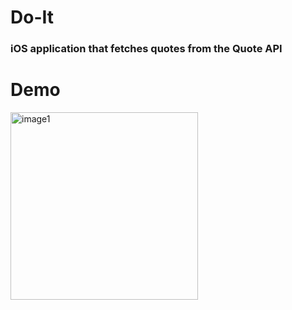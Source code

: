 # Do-It
### iOS application that fetches quotes from the Quote API

# Demo 
<img src="https://user-images.githubusercontent.com/59744727/174504687-241da4cb-48dd-4bab-980a-6974aadde4e8.png" alt="image1" width="300"/>
